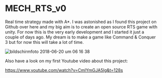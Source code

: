 # MECH_RTS_v0
Real time strategy made with A*. I was astonished as I found this project on Github over here and my big aim is to create an open source RTS game with unity. For now this is the very early development and I started it just a couple of days ago. My dream is to make a game like Command & Conquer 3 but for now this will take a lot of time.

![bildschirmfoto 2018-06-20 um 06 16 38](https://user-images.githubusercontent.com/6071528/41697300-71a6db44-7518-11e8-90b5-93e2ba250742.jpg)

Also have a look on my first Youtube video about this project:

https://www.youtube.com/watch?v=CmlYmGJA5lg&t=128s
